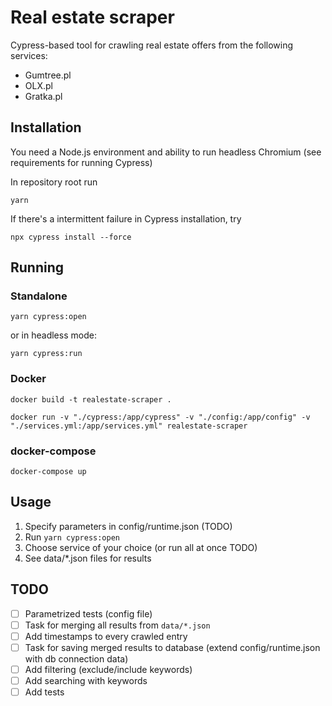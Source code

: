 # Real estate scraper

Cypress-based tool for crawling real estate offers from the following services:

- Gumtree.pl
- OLX.pl
- Gratka.pl

## Installation

You need a Node.js environment and ability to run headless Chromium (see requirements for running Cypress)

In repository root run

```
yarn
```

If there's a intermittent failure in Cypress installation, try

```
npx cypress install --force
```

## Running

### Standalone

`yarn cypress:open`

or in headless mode:

`yarn cypress:run`

### Docker

`docker build -t realestate-scraper .`

`docker run -v "./cypress:/app/cypress" -v "./config:/app/config" -v "./services.yml:/app/services.yml" realestate-scraper`

### docker-compose

`docker-compose up`

## Usage

1. Specify parameters in config/runtime.json (TODO)
2. Run `yarn cypress:open`
3. Choose service of your choice (or run all at once TODO)
4. See data/\*.json files for results

## TODO

- [ ] Parametrized tests (config file)
- [ ] Task for merging all results from `data/*.json`
- [ ] Add timestamps to every crawled entry
- [ ] Task for saving merged results to database (extend config/runtime.json with db connection data)
- [ ] Add filtering (exclude/include keywords)
- [ ] Add searching with keywords
- [ ] Add tests
